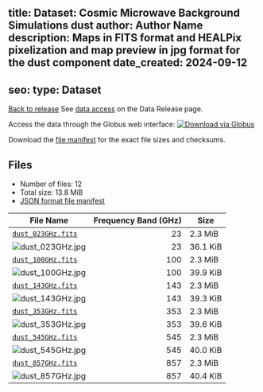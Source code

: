 title: Dataset: Cosmic Microwave Background Simulations dust
author: Author Name
description: Maps in FITS format and HEALPix pixelization and map preview in jpg format for the dust component
date_created: 2024-09-12
---
seo:
  type: Dataset
---

[Back to release](./index.html#datasets)
See [data access](./index.html#data-access) on the Data Release page.

Access the data through the Globus web interface: [![Download via Globus](images/globus-logo.png)](https://app.globus.org/file-manager?origin_id=18ed636e-0389-44c3-b533-cb3901dfc60f&origin_path=%2F/myfolder5/%2Fdust%2F)

Download the [file manifest](https://g-1926f5.c2d0f8.bd7c.data.globus.org//myfolder5//dust/manifest.json) for the exact file sizes and checksums.

## Files

- Number of files: 12
- Total size: 13.8 MiB
- [JSON format file manifest](https://g-1926f5.c2d0f8.bd7c.data.globus.org//myfolder5//dust/manifest.json)

|                                             File Name                                              | Frequency Band (GHz) |   Size   |
| -------------------------------------------------------------------------------------------------- | -------------------: | -------- |
| [`dust_023GHz.fits`](https://g-1926f5.c2d0f8.bd7c.data.globus.org/myfolder5/dust/dust_023GHz.fits) |                   23 | 2.3 MiB  |
| ![`dust_023GHz.jpg`](https://g-1926f5.c2d0f8.bd7c.data.globus.org/myfolder5/dust/dust_023GHz.jpg)  |                   23 | 36.1 KiB |
| [`dust_100GHz.fits`](https://g-1926f5.c2d0f8.bd7c.data.globus.org/myfolder5/dust/dust_100GHz.fits) |                  100 | 2.3 MiB  |
| ![`dust_100GHz.jpg`](https://g-1926f5.c2d0f8.bd7c.data.globus.org/myfolder5/dust/dust_100GHz.jpg)  |                  100 | 39.9 KiB |
| [`dust_143GHz.fits`](https://g-1926f5.c2d0f8.bd7c.data.globus.org/myfolder5/dust/dust_143GHz.fits) |                  143 | 2.3 MiB  |
| ![`dust_143GHz.jpg`](https://g-1926f5.c2d0f8.bd7c.data.globus.org/myfolder5/dust/dust_143GHz.jpg)  |                  143 | 39.3 KiB |
| [`dust_353GHz.fits`](https://g-1926f5.c2d0f8.bd7c.data.globus.org/myfolder5/dust/dust_353GHz.fits) |                  353 | 2.3 MiB  |
| ![`dust_353GHz.jpg`](https://g-1926f5.c2d0f8.bd7c.data.globus.org/myfolder5/dust/dust_353GHz.jpg)  |                  353 | 39.6 KiB |
| [`dust_545GHz.fits`](https://g-1926f5.c2d0f8.bd7c.data.globus.org/myfolder5/dust/dust_545GHz.fits) |                  545 | 2.3 MiB  |
| ![`dust_545GHz.jpg`](https://g-1926f5.c2d0f8.bd7c.data.globus.org/myfolder5/dust/dust_545GHz.jpg)  |                  545 | 40.0 KiB |
| [`dust_857GHz.fits`](https://g-1926f5.c2d0f8.bd7c.data.globus.org/myfolder5/dust/dust_857GHz.fits) |                  857 | 2.3 MiB  |
| ![`dust_857GHz.jpg`](https://g-1926f5.c2d0f8.bd7c.data.globus.org/myfolder5/dust/dust_857GHz.jpg)  |                  857 | 40.4 KiB |
